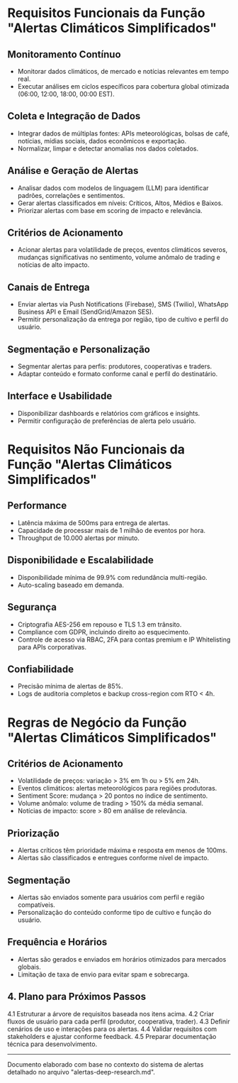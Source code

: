 # Requisitos Funcionais da Função "Alertas Climáticos Simplificados"

## Monitoramento Contínuo
- Monitorar dados climáticos, de mercado e notícias relevantes em tempo real.
- Executar análises em ciclos específicos para cobertura global otimizada (06:00, 12:00, 18:00, 00:00 EST).

## Coleta e Integração de Dados
- Integrar dados de múltiplas fontes: APIs meteorológicas, bolsas de café, notícias, mídias sociais, dados econômicos e exportação.
- Normalizar, limpar e detectar anomalias nos dados coletados.

## Análise e Geração de Alertas
- Analisar dados com modelos de linguagem (LLM) para identificar padrões, correlações e sentimentos.
- Gerar alertas classificados em níveis: Críticos, Altos, Médios e Baixos.
- Priorizar alertas com base em scoring de impacto e relevância.

## Critérios de Acionamento
- Acionar alertas para volatilidade de preços, eventos climáticos severos, mudanças significativas no sentimento, volume anômalo de trading e notícias de alto impacto.

## Canais de Entrega
- Enviar alertas via Push Notifications (Firebase), SMS (Twilio), WhatsApp Business API e Email (SendGrid/Amazon SES).
- Permitir personalização da entrega por região, tipo de cultivo e perfil do usuário.

## Segmentação e Personalização
- Segmentar alertas para perfis: produtores, cooperativas e traders.
- Adaptar conteúdo e formato conforme canal e perfil do destinatário.

## Interface e Usabilidade
- Disponibilizar dashboards e relatórios com gráficos e insights.
- Permitir configuração de preferências de alerta pelo usuário.

# Requisitos Não Funcionais da Função "Alertas Climáticos Simplificados"

## Performance
- Latência máxima de 500ms para entrega de alertas.
- Capacidade de processar mais de 1 milhão de eventos por hora.
- Throughput de 10.000 alertas por minuto.

## Disponibilidade e Escalabilidade
- Disponibilidade mínima de 99.9% com redundância multi-região.
- Auto-scaling baseado em demanda.

## Segurança
- Criptografia AES-256 em repouso e TLS 1.3 em trânsito.
- Compliance com GDPR, incluindo direito ao esquecimento.
- Controle de acesso via RBAC, 2FA para contas premium e IP Whitelisting para APIs corporativas.

## Confiabilidade
- Precisão mínima de alertas de 85%.
- Logs de auditoria completos e backup cross-region com RTO < 4h.

# Regras de Negócio da Função "Alertas Climáticos Simplificados"

## Critérios de Acionamento
- Volatilidade de preços: variação > 3% em 1h ou > 5% em 24h.
- Eventos climáticos: alertas meteorológicos para regiões produtoras.
- Sentiment Score: mudança > 20 pontos no índice de sentimento.
- Volume anômalo: volume de trading > 150% da média semanal.
- Notícias de impacto: score > 80 em análise de relevância.

## Priorização
- Alertas críticos têm prioridade máxima e resposta em menos de 100ms.
- Alertas são classificados e entregues conforme nível de impacto.

## Segmentação
- Alertas são enviados somente para usuários com perfil e região compatíveis.
- Personalização do conteúdo conforme tipo de cultivo e função do usuário.

## Frequência e Horários
- Alertas são gerados e enviados em horários otimizados para mercados globais.
- Limitação de taxa de envio para evitar spam e sobrecarga.

## 4. Plano para Próximos Passos

4.1 Estruturar a árvore de requisitos baseada nos itens acima.
4.2 Criar fluxos de usuário para cada perfil (produtor, cooperativa, trader).
4.3 Definir cenários de uso e interações para os alertas.
4.4 Validar requisitos com stakeholders e ajustar conforme feedback.
4.5 Preparar documentação técnica para desenvolvimento.

---

Documento elaborado com base no contexto do sistema de alertas detalhado no arquivo "alertas-deep-research.md".
